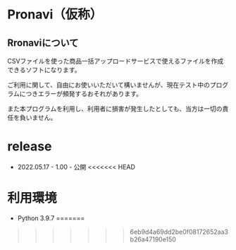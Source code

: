 # Pronavi（仮称）

## Rronaviについて

CSVファイルを使った商品一括アップロードサービスで使えるファイルを作成できるソフトになります。

ご利用に関して、自由にお使いいただいて構いませんが、現在テスト中のプログラムにつきエラーが頻発するおそれがあります。

また本プログラムを利用し、利用者に損害が発生したとしても、当方は一切の責任を負いません。

# release

- 2022.05.17 - 1.00 - 公開
<<<<<<< HEAD

# 利用環境

- Python 3.9.7
=======
>>>>>>> 6eb9d4a69dd2be0f08172652aa3b26a47190e150
